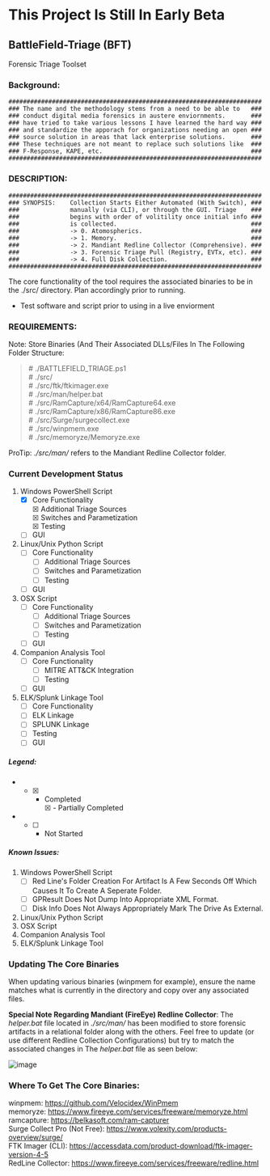 # This Project Is Still In Early Beta #

## BattleField-Triage (BFT) ###
Forensic Triage Toolset

### Background: 

    ######################################################################
    ### The name and the methodology stems from a need to be able to   ###
    ### conduct digital media forensics in austere enviornments.       ###
    ### have tried to take various lessons I have learned the hard way ###
    ### and standardize the apporach for organizations needing an open ###
    ### source solution in areas that lack enterprise solutions.       ###
    ### These techniques are not meant to replace such solutions like  ###
    ### F-Response, KAPE, etc.                                         ###
    ######################################################################

### DESCRIPTION:

    ######################################################################
    ### SYNOPSIS:    Collection Starts Either Automated (With Switch), ###
    ###              manually (via CLI), or through the GUI. Triage    ###
    ###              begins with order of volitility once initial info ###
    ###              is collected.                                     ###
    ###              -> 0. Atomospherics.                              ###
    ###              -> 1. Memory.                                     ###
    ###              -> 2. Mandiant Redline Collector (Comprehensive). ###
    ###              -> 3. Forensic Triage Pull (Registry, EVTx, etc). ###
    ###              -> 4. Full Disk Collection.                       ###
    ######################################################################

The core functionality of the tool requires the associated binaries to be in the ./src/ directory. Plan accordingly prior to running. 
- Test software and script prior to using in a live enviorment

### REQUIREMENTS: <br />
Note: Store Binaries (And Their Associated DLLs/Files In The Following Folder Structure:<br/>
<blockquote>
#   ./BATTLEFIELD_TRIAGE.ps1<br/>
#      ./src/<br/>
#         ./src/ftk/ftkimager.exe<br/>
#         ./src/man/helper.bat<br/>
#         ./src/RamCapture/x64/RamCapture64.exe<br/>
#         ./src/RamCapture/x86/RamCapture86.exe<br/>
#         ./src/Surge/surgecollect.exe<br/>
#         ./src/winpmem.exe<br/>
#         ./src/memoryze/Memoryze.exe<br/>
</blockquote>

ProTip: _./src/man/_ refers to the Mandiant Redline Collector folder.
    
### Current Development Status 
  1. Windows PowerShell Script
     - [X] Core Functionality <br />
       &#9746; Additional Triage Sources   <br/>
       &#9746; Switches and Parametization<br/>
       &#9746; Testing<br/>
     - [ ] GUI   
  2. Linux/Unix Python Script
     - [ ] Core Functionality
       - [ ] Additional Triage Sources   
       - [ ] Switches and Parametization
       - [ ] Testing
     - [ ] GUI   
  3. OSX Script
     - [ ] Core Functionality
       - [ ] Additional Triage Sources   
       - [ ] Switches and Parametization
       - [ ] Testing
     - [ ] GUI   
  4. Companion Analysis Tool
     - [ ] Core Functionality
       - [ ] MITRE ATT&CK Integration
       - [ ] Testing
     - [ ] GUI
  5. ELK/Splunk Linkage Tool
     - [ ] Core Functionality
     - [ ] ELK Linkage
     - [ ] SPLUNK Linkage
     - [ ] Testing
     - [ ] GUI

##### Legend:
- - [X] - Completed <br />
&#9746; - Partially Completed
- - [ ] - Not Started

##### Known Issues:
  1. Windows PowerShell Script
     - [ ] Red Line's Folder Creation For Artifact Is A Few Seconds Off Which Causes It To Create A Seperate Folder.
     - [ ] GPResult Does Not Dump Into Appropriate XML Format.
     - [ ] Disk Info Does Not Always Appropriately Mark The Drive As External.
  2. Linux/Unix Python Script
  3. OSX Script
  4. Companion Analysis Tool
  5. ELK/Splunk Linkage Tool

### Updating The Core Binaries

When updating various binaries (winpmem for example), ensure the name matches what is currently in the directory and copy over any associated files. 

  **Special Note Regarding Mandiant (FireEye) Redline Collector**: The _helper.bat_ file located in _./src/man/_ has been modified to store forensic artifacts in a relational folder along with the others. Feel free to update (or use different Redline Collection Configurations) but try to match the associated changes in The _helper.bat_ file as seen below:
  
   ![image](https://user-images.githubusercontent.com/27127072/124299452-6df85500-db2b-11eb-9795-d6edbabf880b.png)
   
### Where To Get The Core Binaries: <br />
winpmem: https://github.com/Velocidex/WinPmem <br />
memoryze: https://www.fireeye.com/services/freeware/memoryze.html <br />
ramcapture: https://belkasoft.com/ram-capturer <br />
Surge Collect Pro (Not Free): https://www.volexity.com/products-overview/surge/ <br />
FTK Imager (CLI): https://accessdata.com/product-download/ftk-imager-version-4-5 <br />
RedLine Collector: https://www.fireeye.com/services/freeware/redline.html <br />
